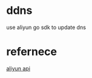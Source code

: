 # ddns
 use aliyun go sdk to update dns

# refernece
[aliyun api](https://help.aliyun.com/document_detail/29776.html?spm=a2c4g.11186623.3.3.44cc5eb4jjZNFT "aliyun api link")